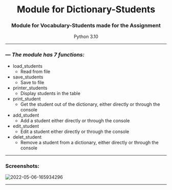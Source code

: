<h1 align="center">Module for Dictionary-Students</h1>
<h3 align="center">Module for Vocabulary-Students made for the Assignment</h3>
<p align="center">Python 3.10</p>


---

### — _The module has 7 functions:_
- load_students
    - Read from file
- save_students
    - Save to file
- printer_students
    - Display students in the table
- print_student
    - Get the student out of the dictionary, either directly or through the console
- add_student
    - Add a student either directly or through the console
- edit_student
    - Edit a student either directly or through the console
- delet_student
    - Remove a student from a dictionary, either directly or through the console

---

### Screenshots:
<img src="https://i.ibb.co/WcrS1jc/2022-05-06-165934296.png" alt="2022-05-06-165934296" border="0">

---
